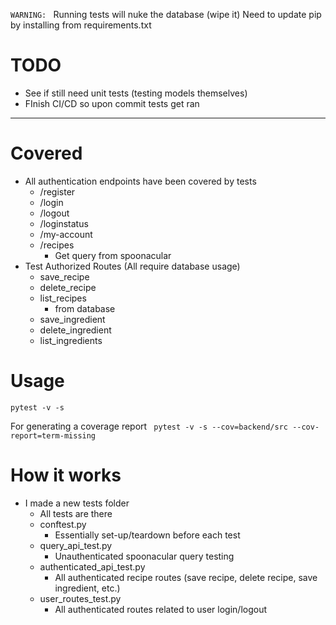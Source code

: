 `WARNING: ` Running tests will nuke the database (wipe it)
Need to update pip by installing from requirements.txt

# TODO


- See if still need unit tests (testing models themselves)
- FInish CI/CD so upon commit tests get ran
---

# Covered
- All authentication endpoints have been covered by tests
  - /register
  - /login
  - /logout
  - /loginstatus
  - /my-account
  - /recipes
    - Get query from spoonacular
- Test Authorized Routes (All require database usage)
  - save_recipe
  - delete_recipe
  - list_recipes
    - from database
  - save_ingredient
  - delete_ingredient
  - list_ingredients


# Usage
`pytest -v -s`

For generating a coverage report
` pytest -v -s --cov=backend/src --cov-report=term-missing`

# How it works
- I made a new tests folder
  - All tests are there
  - conftest.py
    - Essentially set-up/teardown before each test
  - query_api_test.py
    - Unauthenticated spoonacular query testing
  - authenticated_api_test.py
    - All authenticated recipe routes (save recipe, delete recipe, save ingredient, etc.)
  - user_routes_test.py
    - All authenticated routes related to user login/logout
